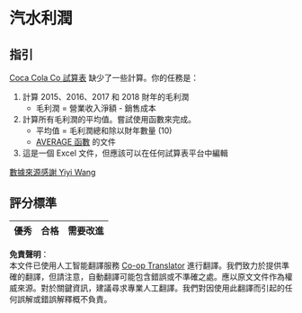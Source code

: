 <!--
CO_OP_TRANSLATOR_METADATA:
{
  "original_hash": "f824bfdb8b12d33293913f76f5c787c5",
  "translation_date": "2025-08-24T12:19:02+00:00",
  "source_file": "2-Working-With-Data/06-non-relational/assignment.md",
  "language_code": "hk"
}
-->
# 汽水利潤

## 指引

[Coca Cola Co 試算表](../../../../2-Working-With-Data/06-non-relational/CocaColaCo.xlsx) 缺少了一些計算。你的任務是：

1. 計算 2015、2016、2017 和 2018 財年的毛利潤
    - 毛利潤 = 營業收入淨額 - 銷售成本
1. 計算所有毛利潤的平均值。嘗試使用函數來完成。
    - 平均值 = 毛利潤總和除以財年數量 (10)
    - [AVERAGE 函數](https://support.microsoft.com/en-us/office/average-function-047bac88-d466-426c-a32b-8f33eb960cf6) 的文件
1. 這是一個 Excel 文件，但應該可以在任何試算表平台中編輯

[數據來源感謝 Yiyi Wang](https://www.kaggle.com/yiyiwang0826/cocacola-excel)

## 評分標準

優秀 | 合格 | 需要改進
--- | --- | -- |

**免責聲明**：  
本文件已使用人工智能翻譯服務 [Co-op Translator](https://github.com/Azure/co-op-translator) 進行翻譯。我們致力於提供準確的翻譯，但請注意，自動翻譯可能包含錯誤或不準確之處。應以原文文件作為權威來源。對於關鍵資訊，建議尋求專業人工翻譯。我們對因使用此翻譯而引起的任何誤解或錯誤解釋概不負責。